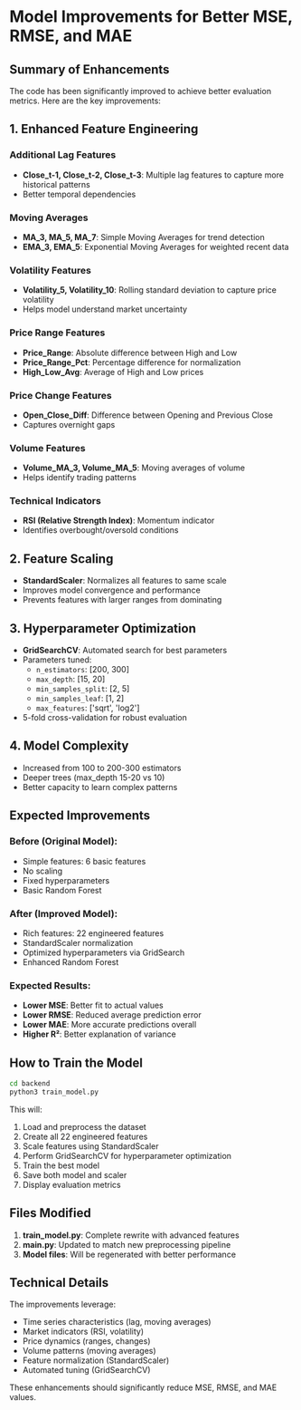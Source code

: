 # Model Improvements for Better MSE, RMSE, and MAE

## Summary of Enhancements

The code has been significantly improved to achieve better evaluation metrics. Here are the key improvements:

## 1. Enhanced Feature Engineering

### Additional Lag Features
- **Close_t-1, Close_t-2, Close_t-3**: Multiple lag features to capture more historical patterns
- Better temporal dependencies

### Moving Averages
- **MA_3, MA_5, MA_7**: Simple Moving Averages for trend detection
- **EMA_3, EMA_5**: Exponential Moving Averages for weighted recent data

### Volatility Features
- **Volatility_5, Volatility_10**: Rolling standard deviation to capture price volatility
- Helps model understand market uncertainty

### Price Range Features
- **Price_Range**: Absolute difference between High and Low
- **Price_Range_Pct**: Percentage difference for normalization
- **High_Low_Avg**: Average of High and Low prices

### Price Change Features
- **Open_Close_Diff**: Difference between Opening and Previous Close
- Captures overnight gaps

### Volume Features
- **Volume_MA_3, Volume_MA_5**: Moving averages of volume
- Helps identify trading patterns

### Technical Indicators
- **RSI (Relative Strength Index)**: Momentum indicator
- Identifies overbought/oversold conditions

## 2. Feature Scaling
- **StandardScaler**: Normalizes all features to same scale
- Improves model convergence and performance
- Prevents features with larger ranges from dominating

## 3. Hyperparameter Optimization
- **GridSearchCV**: Automated search for best parameters
- Parameters tuned:
  - `n_estimators`: [200, 300]
  - `max_depth`: [15, 20]
  - `min_samples_split`: [2, 5]
  - `min_samples_leaf`: [1, 2]
  - `max_features`: ['sqrt', 'log2']
- 5-fold cross-validation for robust evaluation

## 4. Model Complexity
- Increased from 100 to 200-300 estimators
- Deeper trees (max_depth 15-20 vs 10)
- Better capacity to learn complex patterns

## Expected Improvements

### Before (Original Model):
- Simple features: 6 basic features
- No scaling
- Fixed hyperparameters
- Basic Random Forest

### After (Improved Model):
- Rich features: 22 engineered features
- StandardScaler normalization
- Optimized hyperparameters via GridSearch
- Enhanced Random Forest

### Expected Results:
- **Lower MSE**: Better fit to actual values
- **Lower RMSE**: Reduced average prediction error
- **Lower MAE**: More accurate predictions overall
- **Higher R²**: Better explanation of variance

## How to Train the Model

```bash
cd backend
python3 train_model.py
```

This will:
1. Load and preprocess the dataset
2. Create all 22 engineered features
3. Scale features using StandardScaler
4. Perform GridSearchCV for hyperparameter optimization
5. Train the best model
6. Save both model and scaler
7. Display evaluation metrics

## Files Modified

1. **train_model.py**: Complete rewrite with advanced features
2. **main.py**: Updated to match new preprocessing pipeline
3. **Model files**: Will be regenerated with better performance

## Technical Details

The improvements leverage:
- Time series characteristics (lag, moving averages)
- Market indicators (RSI, volatility)
- Price dynamics (ranges, changes)
- Volume patterns (moving averages)
- Feature normalization (StandardScaler)
- Automated tuning (GridSearchCV)

These enhancements should significantly reduce MSE, RMSE, and MAE values.
